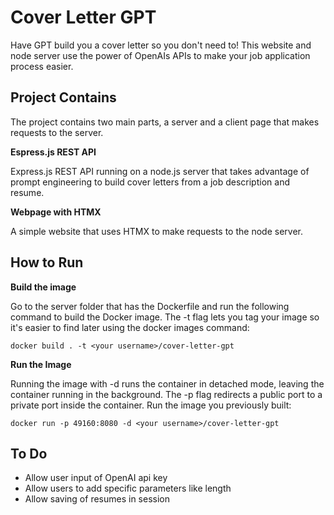 # Cover Letter GPT

Have GPT build you a cover letter so you don't need to! This website and node server use the power of OpenAIs APIs to make your job application process easier.

## Project Contains

The project contains two main parts, a server and a client page that makes requests to the server.

**Espress.js REST API**

Express.js REST API running on a node.js server that takes advantage of prompt engineering to build cover letters from a job description and resume.

**Webpage with HTMX**

A simple website that uses HTMX to make requests to the node server.

## How to Run

**Build the image**

Go to the server folder that has the Dockerfile and run the following command to build the Docker image. The -t flag lets you tag your image so it's easier to find later using the docker images command:

```docker build . -t <your username>/cover-letter-gpt```

**Run the Image**

Running the image with -d runs the container in detached mode, leaving the container running in the background. The -p flag redirects a public port to a private port inside the container. Run the image you previously built:

```docker run -p 49160:8080 -d <your username>/cover-letter-gpt```

## To Do

- Allow user input of OpenAI api key
- Allow users to add specific parameters like length
- Allow saving of resumes in session
